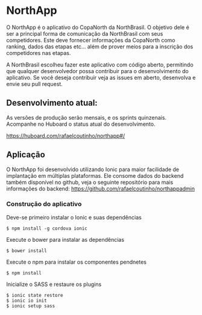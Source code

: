 # NorthApp

O NorthApp é o aplicativo do CopaNorth da NorthBrasil. O objetivo dele é ser  a  principal  forma  de  comunicação  da  NorthBrasil  com seus competidores. Este deve fornecer informações da CopaNorth como ranking, dados das etapas etc... além de prover meios para a inscrição dos competidores nas etapas.

A NorthBrasil escolheu fazer este aplicativo com código aberto, permitindo que qualquer desenvolvedor possa contribuir para o desenvolvimento do aplicativo. Se você deseja contribuir veja as issues em aberto, desenvolva e envie seu pull request. 

## Desenvolvimento atual:

As versões de produção serão mensais, e os sprints quinzenais. Acompanhe no Huboard o status atual do desenvolvimento.

https://huboard.com/rafaelcoutinho/northapp#/

## Aplicação

O NorthApp foi desenvolvido utilizando Ionic para maior facilidade de implantação em múltiplas plataformas. Ele consome dados do backend também disponível no github, veja o seguinte repositório para mais informações do backend:
https://github.com/rafaelcoutinho/northappadmin

### Construção do aplicativo

Deve-se primeiro instalar o Ionic e suas dependências
```
$ npm install -g cordova ionic
```

Execute o bower para instalar as dependências
```
$ bower install
```
Execute o npm para instalar os componentes pendnetes
```
$ npm install
```
Inicialize o SASS e restaure os plugins
```
$ ionic state restore
$ ionic io init
$ ionic setup sass
```
